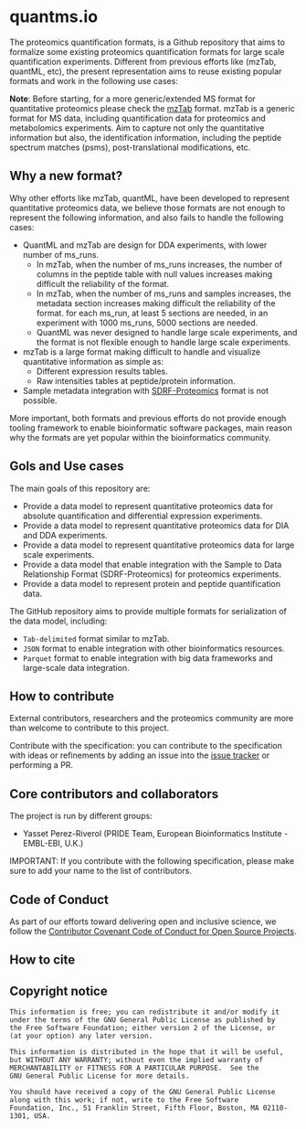 # quantms.io

The proteomics quantification formats, is a Github repository that aims to formalize some existing proteomics quantification formats for large scale quantification experiments. Different from previous efforts like (mzTab, quantML, etc), the present representation aims to reuse existing popular formats and work in the following use cases: 

**Note**: Before starting, for a more generic/extended MS format for quantitative proteomics please check the [mzTab](https://github.com/HUPO-PSI/mzTab) format. mzTab is a generic format for MS data, including quantification data for proteomics and metabolomics experiments. Aim to capture not only the quantitative information but also, the identification information, including the peptide spectrum matches (psms), post-translational modifications, etc.   

## Why a new format?

Why other efforts like mzTab, quantML, have been developed to represent quantitative proteomics data, we believe those formats are not enough to represent the following information, and also fails to handle the following cases: 

- QuantML and mzTab are design for DDA experiments, with lower number of ms_runs.  
   - In mzTab, when the number of ms_runs increases, the number of columns in the peptide table with null values increases making difficult the reliability of the format.
   - In mzTab, when the number of ms_runs and samples increases, the metadata section increases making difficult the reliability of the format. for each ms_run, at least 5 sections are needed, in an experiment with 1000 ms_runs, 5000 sections are needed. 
   - QuantML was never designed to handle large scale experiments, and the format is not flexible enough to handle large scale experiments.
- mzTab is a large format making difficult to handle and visualize quantitative information as simple as: 
   - Different expression results tables. 
   - Raw intensities tables at peptide/protein information.
- Sample metadata integration with [SDRF-Proteomics](https://github.com/bigbio/proteomics-sample-metadata) format is not possible.

More important, both formats and previous efforts do not provide enough tooling framework to enable bioinformatic software packages, main reason why the formats are yet popular within the bioinformatics community. 

## Gols and Use cases

The main goals of this repository are:

- Provide a data model to represent quantitative proteomics data for absolute quantification and differential expression experiments.
- Provide a data model to represent quantitative proteomics data for DIA and DDA experiments.
- Provide a data model to represent quantitative proteomics data for large scale experiments.
- Provide a data model that enable integration with the Sample to Data Relationship Format (SDRF-Proteomics) for proteomics experiments.
- Provide a data model to represent protein and peptide quantification data.

The GitHub repository aims to provide multiple formats for serialization of the data model, including:

- `Tab-delimited` format similar to mzTab. 
- `JSON` format to enable integration with other bioinformatics resources. 
- `Parquet` format to enable integration with big data frameworks and large-scale data integration. 

## How to contribute

External contributors, researchers and the proteomics community are more than welcome to contribute to this project.

Contribute with the specification: you can contribute to the specification with ideas or refinements by adding an issue into the [issue tracker](https://github.com/bigbio/proteomics-quant-formats/issues) or performing a PR.

## Core contributors and collaborators

The project is run by different groups:

- Yasset Perez-Riverol (PRIDE Team, European Bioinformatics Institute - EMBL-EBI, U.K.)

IMPORTANT: If you contribute with the following specification, please make sure to add your name to the list of contributors.

## Code of Conduct

As part of our efforts toward delivering open and inclusive science, we follow the [Contributor Covenant Code of Conduct for Open Source Projects](https://www.contributor-covenant.org/version/2/0/code_of_conduct/).

## How to cite

## Copyright notice


    This information is free; you can redistribute it and/or modify it
    under the terms of the GNU General Public License as published by
    the Free Software Foundation; either version 2 of the License, or
    (at your option) any later version.

    This information is distributed in the hope that it will be useful,
    but WITHOUT ANY WARRANTY; without even the implied warranty of
    MERCHANTABILITY or FITNESS FOR A PARTICULAR PURPOSE.  See the
    GNU General Public License for more details.

    You should have received a copy of the GNU General Public License
    along with this work; if not, write to the Free Software
    Foundation, Inc., 51 Franklin Street, Fifth Floor, Boston, MA 02110-1301, USA.

